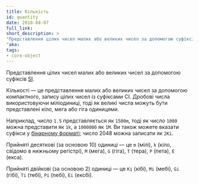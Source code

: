 ```yaml
---
title: Кількість
id: quantity
date: 2018-08-07
full_link:
short_description: >
"Представлення цілих чисел малих або великих чисел за допомогою суфіксів [SI](https://en.wikipedia.org/wiki/International_System_of_Units).
"aka: 
tags:
- core-object
---
```

 Представлення цілих чисел малих або великих чисел за допомогою суфіксів [SI](https://en.wikipedia.org/wiki/International_System_of_Units).

<!--more-->

Кількості — це представлення малих або великих чисел за допомогою компактного, запису цілих чисел із суфіксами СІ. Дробові числа використовуючи міліодиниці, тоді як великі числа можуть бути представлені кіло, мега або гіга одиницями.

Наприклад, число `1.5` представляється як `1500m`, тоді як число `1000` можна представити як `1k`, а `1000000` як `1M`. Ви також можете вказати суфікси у [бінарному форматі](https://en.wikipedia.org/wiki/Binary_prefix); число 2048 можна записати як `2Ki`.

Прийняті десяткові (за основою 10) одиниці — це `m` (мілі), `k` (кіло, свідомо в нижньому регістрі), `M` (мега), `G` (гіга), `T` (тера), `P` (пета), `E` (екса).

Прийняті двійкові (за основою 2) одиниці — це `Ki` (кібі), `Mi` (мебі), `Gi` (гібі), `Ti` (тебі), `Pi` (пебі), `Ei` (ексбі).

